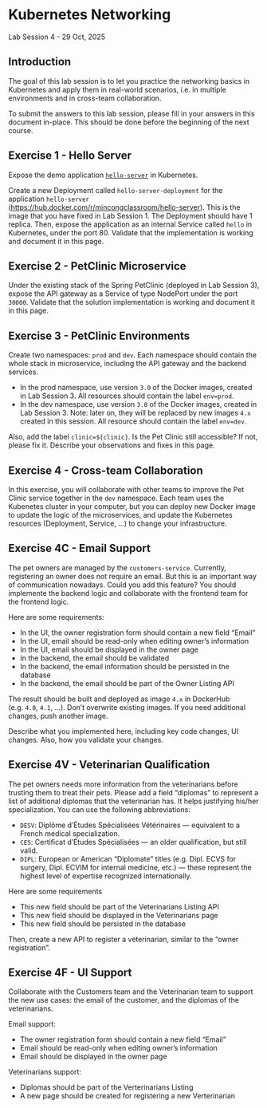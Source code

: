# Kubernetes Networking

Lab Session 4 - 29 Oct, 2025

## Introduction

The goal of this lab session is to let you practice the networking
basics in Kubernetes and apply them in real-world scenarios, i.e. in
multiple environments and in cross-team collaboration.

To submit the answers to this lab session, please fill in your answers
in this document in-place. This should be done before the beginning of
the next course.

## Exercise 1 - Hello Server

Expose the demo application
[`hello-server`](https://hub.docker.com/r/mincongclassroom/hello-server)
in Kubernetes.

Create a new Deployment called `hello-server-deployment` for the
application `hello-server`
(https://hub.docker.com/r/mincongclassroom/hello-server). This is the
image that you have fixed in Lab Session 1. The Deployment should have 1
replica. Then, expose the application as an internal Service called
`hello` in Kubernetes, under the port 80. Validate that the
implementation is working and document it in this page.

## Exercise 2 - PetClinic Microservice

Under the existing stack of the Spring PetClinic (deployed in Lab
Session 3), expose the API gateway as a Service of type NodePort under
the port `30000`. Validate that the solution implementation is working
and document it in this page.

## Exercise 3 - PetClinic Environments

Create two namespaces: `prod` and `dev`. Each namespace should contain
the whole stack in microservice, including the API gateway and the
backend services.

- In the prod namespace, use version `3.0` of the Docker images, created
  in Lab Session 3. All resources should contain the label `env=prod`.
- In the dev namespace, use version `3.0` of the Docker images, created
  in Lab Session 3. Note: later on, they will be replaced by new images
  `4.x` created in this session. All resource should contain the label
  `env=dev`.

Also, add the label `clinic=${clinic}`. Is the Pet Clinic still
accessible? If not, please fix it. Describe your observations and fixes
in this page.

## Exercise 4 - Cross-team Collaboration

In this exercise, you will collaborate with other teams to improve the
Pet Clinic service together in the `dev` namespace. Each team uses the
Kubenetes cluster in your computer, but you can deploy new Docker image
to update the logic of the microservices, and update the Kubernetes
resources (Deployment, Service, …) to change your infrastructure.

## Exercise 4C - Email Support

The pet owners are managed by the `customers-service`. Currently,
registering an owner does not require an email. But this is an important
way of communication nowadays. Could you add this feature? You should
implemente the backend logic and collaborate with the frontend team for
the frontend logic.

Here are some requirements:

- In the UI, the owner registration form should contain a new field
  “Email”
- In the UI, email should be read-only when editing owner’s information
- In the UI, email should be displayed in the owner page
- In the backend, the email should be validated
- In the backend, the email information should be persisted in the
  database
- In the backend, the email should be part of the Owner Listing API

The result should be built and deployed as image `4.x` in DockerHub
(e.g. `4.0`, `4.1`, …). Don’t overwrite existing images. If you need
additional changes, push another image.

Describe what you implemented here, including key code changes, UI
changes. Also, how you validate your changes.

## Exercise 4V - Veterinarian Qualification

The pet owners needs more information from the veterinarians before
trusting them to treat their pets. Please add a field “diplomas” to
represent a list of additional diplomas that the veterinarian has. It
helps justifying his/her specialization. You can use the following
abbreviations:

- `DESV`: Diplôme d’Études Spécialisées Vétérinaires — equivalent to a
  French medical specialization.
- `CES`: Certificat d’Études Spécialisées — an older qualification, but
  still valid.
- `DIPL`: European or American “Diplomate” titles (e.g. Dipl. ECVS for
  surgery, Dipl. ECVIM for internal medicine, etc.) — these represent
  the highest level of expertise recognized internationally.

Here are some requirements

- This new field should be part of the Veterinarians Listing API
- This new field should be displayed in the Veterinarians page
- This new field should be persisted in the database

Then, create a new API to register a veterinarian, similar to the “owner
registration”.

## Exercise 4F - UI Support

Collaborate with the Customers team and the Veterinarian team to support
the new use cases: the email of the customer, and the diplomas of the
veterinarians.

Email support:

- The owner registration form should contain a new field “Email”
- Email should be read-only when editing owner’s information
- Email should be displayed in the owner page

Veterinarians support:

- Diplomas should be part of the Verterinarians Listing
- A new page should be created for registering a new Verterinarian
